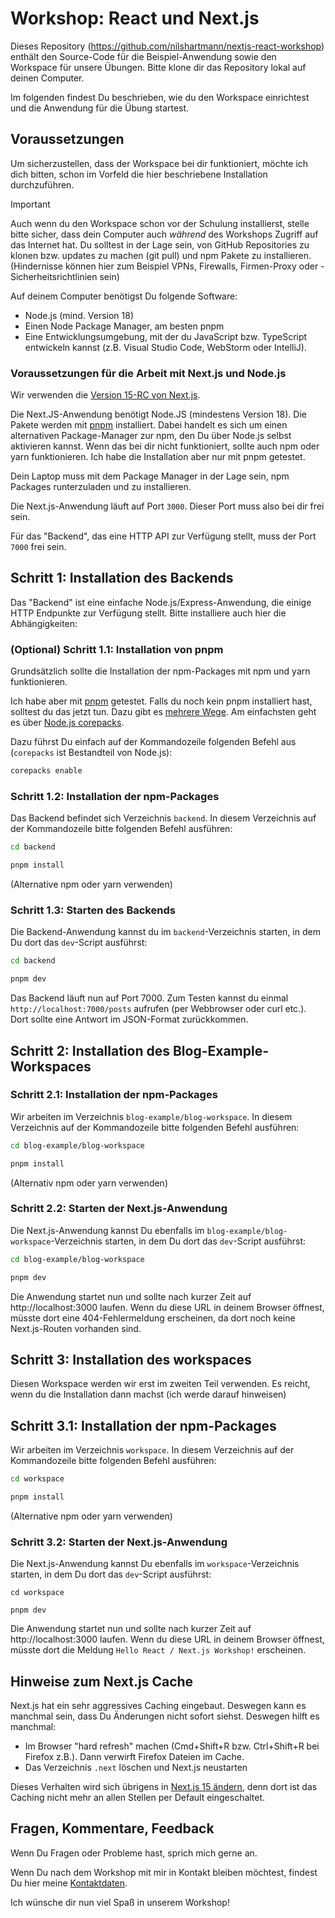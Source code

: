 # Workshop: React und Next.js

Dieses Repository (https://github.com/nilshartmann/nextjs-react-workshop) enthält den Source-Code für die Beispiel-Anwendung sowie den Workspace für unsere Übungen. Bitte klone dir das Repository lokal auf deinen Computer.

Im folgenden findest Du beschrieben, wie du den Workspace einrichtest und die Anwendung für die Übung startest.

## Voraussetzungen

Um sicherzustellen, dass der Workspace bei dir funktioniert, möchte ich dich bitten, schon im Vorfeld die hier beschriebene Installation durchzuführen.

> [!IMPORTANT]  
> Auch wenn du den Workspace schon vor der Schulung installierst, stelle bitte sicher, dass dein Computer auch _während_ des Workshops Zugriff auf das Internet hat. Du solltest in der Lage sein, von GitHub Repositories zu klonen bzw. updates zu machen (git pull) und npm Pakete zu installieren. (Hindernisse können hier zum Beispiel VPNs, Firewalls, Firmen-Proxy oder -Sicherheitsrichtlinien sein)

Auf deinem Computer benötigst Du folgende Software:

- Node.js (mind. Version 18)
- Einen Node Package Manager, am besten pnpm
- Eine Entwicklungsumgebung, mit der du JavaScript bzw. TypeScript entwickeln kannst (z.B. Visual Studio Code, WebStorm oder IntelliJ).

### Voraussetzungen für die Arbeit mit Next.js und Node.js

Wir verwenden die [Version 15-RC von Next.js](https://nextjs.org/blog/next-15-rc).

Die Next.JS-Anwendung benötigt Node.JS (mindestens Version 18). Die Pakete werden mit [pnpm](https://pnpm.io/installation) installiert. Dabei handelt es sich um einen alternativen Package-Manager zur npm, den Du über Node.js selbst aktivieren kannst. Wenn das bei dir nicht funktioniert, sollte auch npm oder yarn funktionieren. Ich habe die Installation aber nur mit pnpm getestet.

Dein Laptop muss mit dem Package Manager in der Lage sein, npm Packages runterzuladen und zu installieren.

Die Next.js-Anwendung läuft auf Port `3000`. Dieser Port muss also bei dir frei sein.

Für das "Backend", das eine HTTP API zur Verfügung stellt, muss der Port `7000` frei sein.

## Schritt 1: Installation des Backends

Das "Backend" ist eine einfache Node.js/Express-Anwendung, die einige HTTP Endpunkte zur Verfügung stellt. Bitte installiere auch hier die Abhängigkeiten:

### (Optional) Schritt 1.1: Installation von pnpm

Grundsätzlich sollte die Installation der npm-Packages mit npm und yarn funktionieren.

Ich habe aber mit [pnpm](https://pnpm.io/) getestet. Falls du noch kein pnpm installiert hast, solltest du das jetzt tun. Dazu gibt es [mehrere Wege](https://pnpm.io/installation). Am einfachsten geht es über [Node.js corepacks](https://nodejs.org/docs/latest-v20.x/api/corepack.html).

Dazu führst Du einfach auf der Kommandozeile folgenden Befehl aus (`corepacks` ist Bestandteil von Node.js):

```bash
corepacks enable
```

### Schritt 1.2: Installation der npm-Packages

Das Backend befindet sich Verzeichnis `backend`. In diesem Verzeichnis auf der Kommandozeile bitte folgenden Befehl ausführen:

```bash
cd backend

pnpm install
```

(Alternative npm oder yarn verwenden)

### Schritt 1.3: Starten des Backends

Die Backend-Anwendung kannst du im `backend`-Verzeichnis starten, in dem Du dort das `dev`-Script ausführst:

```bash
cd backend

pnpm dev
```

Das Backend läuft nun auf Port 7000. Zum Testen kannst du einmal `http://localhost:7000/posts` aufrufen (per Webbrowser oder curl etc.). Dort sollte eine Antwort im JSON-Format zurückkommen.

## Schritt 2: Installation des Blog-Example-Workspaces

### Schritt 2.1: Installation der npm-Packages

Wir arbeiten im Verzeichnis `blog-example/blog-workspace`. In diesem Verzeichnis auf der Kommandozeile bitte folgenden Befehl ausführen:

```bash
cd blog-example/blog-workspace

pnpm install
```

(Alternativ npm oder yarn verwenden)

### Schritt 2.2: Starten der Next.js-Anwendung

Die Next.js-Anwendung kannst Du ebenfalls im `blog-example/blog-workspace`-Verzeichnis starten, in dem Du dort das `dev`-Script ausführst:

```bash
cd blog-example/blog-workspace

pnpm dev
```

Die Anwendung startet nun und sollte nach kurzer Zeit auf http://localhost:3000 laufen. Wenn du diese URL in deinem Browser öffnest, müsste dort eine 404-Fehlermeldung erscheinen, da dort noch keine Next.js-Routen vorhanden sind.

## Schritt 3: Installation des workspaces

Diesen Workspace werden wir erst im zweiten Teil verwenden. Es reicht, wenn du die Installation dann machst (ich werde darauf hinweisen)

## Schritt 3.1: Installation der npm-Packages

Wir arbeiten im Verzeichnis `workspace`. In diesem Verzeichnis auf der Kommandozeile bitte folgenden Befehl ausführen:

```bash
cd workspace

pnpm install
```

(Alternative npm oder yarn verwenden)

### Schritt 3.2: Starten der Next.js-Anwendung

Die Next.js-Anwendung kannst Du ebenfalls im `workspace`-Verzeichnis starten, in dem Du dort das `dev`-Script ausführst:

```
cd workspace

pnpm dev
```

Die Anwendung startet nun und sollte nach kurzer Zeit auf http://localhost:3000 laufen. Wenn du diese URL in deinem Browser öffnest, müsste dort die Meldung `Hello React / Next.js Workshop!` erscheinen.

## Hinweise zum Next.js Cache

Next.js hat ein sehr aggressives Caching eingebaut. Deswegen kann es manchmal sein, dass Du Änderungen nicht sofort siehst. Deswegen hilft es manchmal:

- Im Browser "hard refresh" machen (Cmd+Shift+R bzw. Ctrl+Shift+R bei Firefox z.B.). Dann verwirft Firefox Dateien im Cache.
- Das Verzeichnis `.next` löschen und Next.js neustarten

Dieses Verhalten wird sich übrigens in [Next.js 15 ändern](https://nextjs.org/blog/next-15-rc#caching-updates), denn dort ist das Caching nicht mehr an allen Stellen per Default eingeschaltet.

## Fragen, Kommentare, Feedback

Wenn Du Fragen oder Probleme hast, sprich mich gerne an.

Wenn Du nach dem Workshop mit mir in Kontakt bleiben möchtest, findest Du hier meine [Kontaktdaten](https://nilshartmann.net/kontakt).

Ich wünsche dir nun viel Spaß in unserem Workshop!
